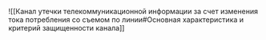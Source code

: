 ![[Канал утечки телекоммуникационной информации за счет изменения тока потребления со съемом по линии#Основная характеристика и критерий защищенности канала]]